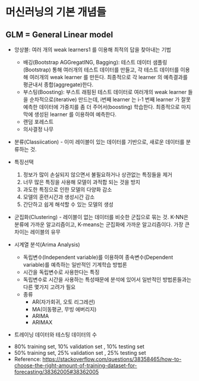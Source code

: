 
머신러닝의 기본 개념들
=====================

GLM = General Linear model
---------------------------

* 앙상블: 여러 개의 weak learners1 를 이용해 최적의 답을 찾아내는 기법
  * 배깅(Bootstrap AGGregatING, Bagging): 
  테스트 데이터 샘플링(Bootstrap) 통해 여러개의 테스트 데이터를 만들고, 각 테스트 데이터를 이용해 여러개의 weak learner 를 만든다. 최종적으로 각 learner 의 예측결과를 평균내서 종합(aggregate)한다.
  * 부스팅(Boosting):  부스트 래핑된 테스트 데이터로 여러개의 weak learner 들을 순차적으로(iterative) 만드는데, i번째 learner 는 i-1 번째 learner 가 잘못 예측한 데이터에 가중치를 좀 더 주어서(boosting) 학습한다. 최종적으로 마지막에 생성된 learner 를 이용하여 예측한다.
  * 랜덤 포레스트
  * 의사결정 나무 

* 분류(Classiication) - 이미 레이블이 있는 데이터를 기반으로, 새로운 데이터를 분류하는 것.
 * 특징선택
   1. 정보가 많이 손실되지 않으면서 불필요하거나 상관없는 특징들을 제거
   2. 너무 많은 특징을 사용해 모델이 과적합 되는 것을 방지
   3. 과도한 특징으로 인한 모델의 다양화 감소 
   4. 모델의 훈련시간과 생성시간 감소
   5. 간단하고 쉽게 해석할 수 있는 모델의 생성

* 군집화(Clustering) - 레이블이 없는 데이터를 비슷한 군집으로 묶는 것.
K-NN은 분류에 가까운 알고리즘이고, K-means는 군집화에 가까운 알고리즘이다.
가장 큰 차이는 레이블의 유무

* 시계열 분석(Arima Analysis)
  - 독립변수(Independent variable)를 이용하여 종속변수(Dependent variable)를 예측하는 일반적인 기계학습 방법론 
  - 시간을 독립변수로 사용한다는 특징
  - 독립변수로 시간을 사용하는 특성때문에 분석에 있어서 일반적인 방법론들과는 다른 몇가지 고려가 필요 
  - 종류 
    + AR(자가회귀, 오토 리그레션)
    + MA(이동평균, 무빙 에버리지)
    + ARIMA 
    + ARIMAX


+ 트레이닝 데이터와 테스팅 데이터의 수 
 * 80% training set, 10% validation set , 10% testing set
 * 50% training set, 25% validation set , 25% testing set
 * Reference: https://stackoverflow.com/questions/38358465/how-to-choose-the-right-amount-of-training-dataset-for-forecasting/38362005#38362005
